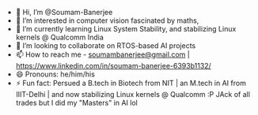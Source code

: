 - 👋 Hi, I’m @Soumam-Banerjee
- 👀 I’m interested in computer vision fascinated by maths, 
- 🌱 I’m currently learning Linux System Stability, and stabilizing Linux kernels @ Qualcomm India
- 💞️ I’m looking to collaborate on RTOS-based AI projects
- 📫 How to reach me - soumambanerjee@gmail.com | https://www.linkedin.com/in/soumam-banerjee-6393b1132/
- 😄 Pronouns: he/him/his
- ⚡ Fun fact: Persued a B.tech in Biotech from NIT | an M.tech in AI from IIIT-Delhi | and now stabilizing Linux kernels @ Qualcomm  :P  JAck of all trades but I did my "Masters" in AI lol

<!---
Soumam-Banerjee/Soumam-Banerjee is a ✨ special ✨ repository because its `README.md` (this file) appears on your GitHub profile.
You can click the Preview link to take a look at your changes.
--->
